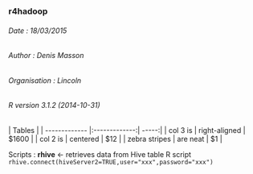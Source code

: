 ### r4hadoop
###### Date : 18/03/2015
###### Author : Denis Masson
###### Organisation : Lincoln
###### R version 3.1.2 (2014-10-31)

| Tables                                |
| ------------- |:-------------:| -----:|
| col 3 is      | right-aligned | $1600 |
| col 2 is      | centered      |   $12 |
| zebra stripes | are neat      |    $1 |



Scripts : **rhive** <- retrieves data from Hive table
R script
`rhive.connect(hiveServer2=TRUE,user="xxx",password="xxx")`